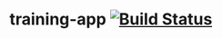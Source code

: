 # training-app [![Build Status](https://travis-ci.org/kubapok/zajecia-egnyte.svg?branch=master)](https://travis-ci.org/kubapok/zajecia-egnyte)
